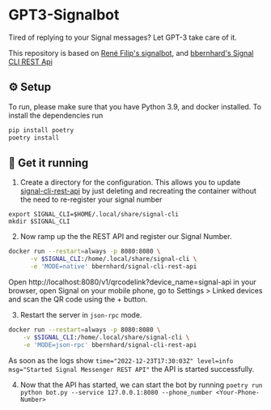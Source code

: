 # GPT3-Signalbot

Tired of replying to your Signal messages? Let GPT-3 take care of it.

<div align="center" style="height: 100px>
  <img src="https://github.com/mcschmitz/gpt3-signalbot/blob/doc-and-test/gif/ezgif-5-e93d89a10b.gif">
</div>

This repository is based on [René Filip's signalbot](https://github.com/filipre/signalbot), and [bbernhard's Signal CLI REST Api](https://github.com/bbernhard/signal-cli-rest-api)

## ⚙️ Setup
To run, please make sure that you have Python 3.9, and docker installed. To install the dependencies run

```bash
pip install poetry
poetry install
```

## 🏃 Get it running
1. Create a directory for the configuration. This allows you to update [signal-cli-rest-api](https://github.com/bbernhard/signal-cli-rest-api) by just deleting and recreating the container without the need to re-register your signal number
```
export SIGNAL_CLI=$HOME/.local/share/signal-cli
mkdir $SIGNAL_CLI
```
2. Now ramp up the the REST API and register our Signal Number.
```bash
docker run --restart=always -p 8080:8080 \
      -v $SIGNAL_CLI:/home/.local/share/signal-cli \
      -e 'MODE=native' bbernhard/signal-cli-rest-api
```
Open http://localhost:8080/v1/qrcodelink?device_name=signal-api in your browser, open Signal on your mobile phone, go to Settings > Linked devices and scan the QR code using the + button.

3. Restart the server in `json-rpc` mode.
```bash
docker run --restart=always -p 8080:8080 \
    -v $SIGNAL_CLI:/home/.local/share/signal-cli \
    -e 'MODE=json-rpc' bbernhard/signal-cli-rest-api
```
As soon as the logs show `time="2022-12-23T17:30:03Z" level=info msg="Started Signal Messenger REST API"` the API is started successfully.

4. Now that the API has started, we can start the bot by running `poetry run python bot.py --service 127.0.0.1:8080 --phone_number <Your-Phone-Number>`
